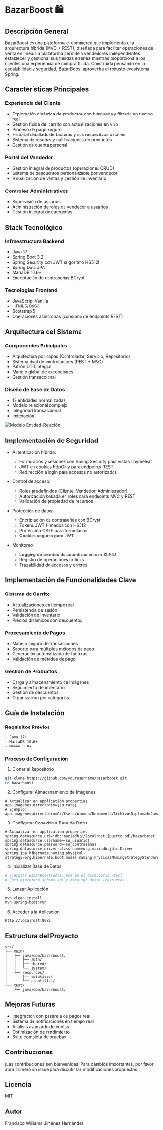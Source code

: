 # BazarBoost 🛍️

## Descripción General

BazarBoost es una plataforma e-commerce que implementa una arquitectura híbrida (MVC + REST), diseñada para facilitar operaciones de venta en línea. La plataforma permite a vendedores independientes establecer y gestionar sus tiendas en línea mientras proporciona a los clientes una experiencia de compra fluida. Construida pensando en la escalabilidad y seguridad, BazarBoost aprovecha el robusto ecosistema Spring.

## Características Principales

### Experiencia del Cliente

- Exploración dinámica de productos con búsqueda y filtrado en tiempo real
- Gestión fluida del carrito con actualizaciones en vivo
- Proceso de pago seguro
- Historial detallado de facturas y sus respectivos detalles
- Sistema de reseñas y calificaciones de productos
- Gestión de cuenta personal

### Portal del Vendedor

- Gestión integral de productos (operaciones CRUD)
- Sistema de descuentos personalizable por vendedor
- Visualización de ventas y gestión de inventario

### Controles Administrativos

- Supervisión de usuarios
- Administración de roles de vendedor a usuarios
- Gestión integral de categorías

## Stack Tecnológico

### Infraestructura Backend

- Java 17
- Spring Boot 3.2
- Spring Security con JWT (algoritmo HS512)
- Spring Data JPA
- MariaDB 10.6+
- Encriptación de contraseñas BCrypt

### Tecnologías Frontend

- JavaScript Vanilla
- HTML5/CSS3
- Bootstrap 5
- Operaciones asíncronas (consumo de endpoints REST)

## Arquitectura del Sistema

### Componentes Principales

- Arquitectura por capas (Controlador, Servicio, Repositorio)
- Sistema dual de controladores (REST + MVC)
- Patrón DTO integral
- Manejo global de excepciones
- Gestión transaccional

### Diseño de Base de Datos

- 12 entidades normalizadas
- Modelo relacional complejo
- Integridad transaccional
- Indexación

![Modelo Entidad-Relación](/modelo-relacional-bazarboost.png)

## Implementación de Seguridad

- Autenticación híbrida:

  - Formularios y sesiones con Spring Security para vistas Thymeleaf
  - JWT en cookies httpOnly para endpoints REST
  - Redirección a login para accesos no autorizados

- Control de acceso:

  - Roles predefinidos (Cliente, Vendedor, Administrador)
  - Autorización basada en roles para endpoints MVC y REST
  - Validación de propiedad de recursos

- Protección de datos:

  - Encriptación de contraseñas con BCrypt
  - Tokens JWT firmados con HS512
  - Protección CSRF para formularios
  - Cookies seguras para JWT

- Monitoreo:
  - Logging de eventos de autenticación con SLF4J
  - Registro de operaciones críticas
  - Trazabilidad de accesos y errores

## Implementación de Funcionalidades Clave

### Sistema de Carrito

- Actualizaciones en tiempo real
- Persistencia de sesión
- Validación de inventario
- Precios dinámicos con descuentos

### Procesamiento de Pagos

- Manejo seguro de transacciones
- Soporte para múltiples métodos de pago
- Generación automatizada de facturas
- Validación de métodos de pago

### Gestión de Productos

- Carga y almacenamiento de imágenes
- Seguimiento de inventario
- Gestión de descuentos
- Organización por categorías

## Guía de Instalación

### Requisitos Previos

```bash
- Java 17+
- MariaDB 10.6+
- Maven 3.8+
```

### Proceso de Configuración

1. Clonar el Repositorio

```bash
git clone https://github.com/yourusername/bazarboost.git
cd bazarboost
```

2. Configurar Almacenamiento de Imágenes

```properties
# Actualizar en application.properties
app.imagenes.directorio={su_ruta}
# Ejemplo:
app.imagenes.directorio=C:/Users/Alumno/Documents/ArchivosDiplomadoJava/Bazarboost/bazarboost/src/main/resources/estaticos/img
```

3. Configurar Conexión a Base de Datos

```properties
# Actualizar en application.properties
spring.datasource.url=jdbc:mariadb://localhost:{puerto_bd}/bazarboost
spring.datasource.username={su_usuario}
spring.datasource.password={su_contraseña}
spring.datasource.driver-class-name=org.mariadb.jdbc.Driver
spring.jpa.hibernate.naming.physical-strategy=org.hibernate.boot.model.naming.PhysicalNamingStrategyStandardImpl
```

4. Inicializar Base de Datos

```bash
# Ejecutar BazarBoostTests.java en el directorio /test
# Esto ejecutará schema.sql y data.sql desde /resources
```

5. Lanzar Aplicación

```bash
mvn clean install
mvn spring-boot:run
```

6. Acceder a la Aplicación

```
http://localhost:8080
```

## Estructura del Proyecto

```
src/
├── main/
│   ├── java/com/bazarboost/
│   │   ├── auth/
│   │   ├── shared/
│   │   └── system/
│   └── resources/
│       ├── estaticos/
│       └── plantillas/
└── test/
    └── java/com/bazarboost/
```

## Mejoras Futuras

- Integración con pasarela de pagos real
- Sistema de notificaciones en tiempo real
- Análisis avanzado de ventas
- Optimización de rendimiento
- Suite completa de pruebas

## Contribuciones

¡Las contribuciones son bienvenidas! Para cambios importantes, por favor abra primero un issue para discutir las modificaciones propuestas.

## Licencia

[MIT](https://choosealicense.com/licenses/mit/)

## Autor

Francisco Williams Jiménez Hernández
